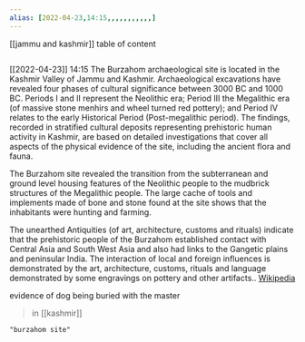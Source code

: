```yaml
---
alias: [2022-04-23,14:15,,,,,,,,,,,]
---
```

[[jammu and kashmir]]
table of content
```toc
```

[[2022-04-23]] 14:15
The Burzahom archaeological site is located in the Kashmir Valley of  Jammu and Kashmir. Archaeological excavations have revealed four phases of cultural significance between 3000 BC and 1000 BC. Periods I and II represent the Neolithic era; Period III the Megalithic era (of massive stone menhirs and wheel turned red pottery); and Period IV relates to the early Historical Period (Post-megalithic period). The findings, recorded in stratified cultural deposits representing prehistoric human activity in Kashmir, are based on detailed investigations that cover all aspects of the physical evidence of the site, including the ancient flora and fauna.

The Burzahom site revealed the transition from the subterranean and ground level housing features of the Neolithic people to the mudbrick structures of the Megalithic people. The large cache of tools and implements made of bone and stone found at the site shows that the inhabitants were hunting and farming.

The unearthed Antiquities (of art, architecture, customs and rituals) indicate that the prehistoric people of the Burzahom established contact with Central Asia and South West Asia and also had links to the Gangetic plains and peninsular India. The interaction of local and foreign influences is demonstrated by the art, architecture, customs, rituals and language demonstrated by some engravings on pottery and other artifacts..
[Wikipedia](https://en.wikipedia.org/wiki/Burzahom%20archaeological%20site)

evidence of dog being buried with the master
> in [[kashmir]]
```query
"burzahom site"
```
